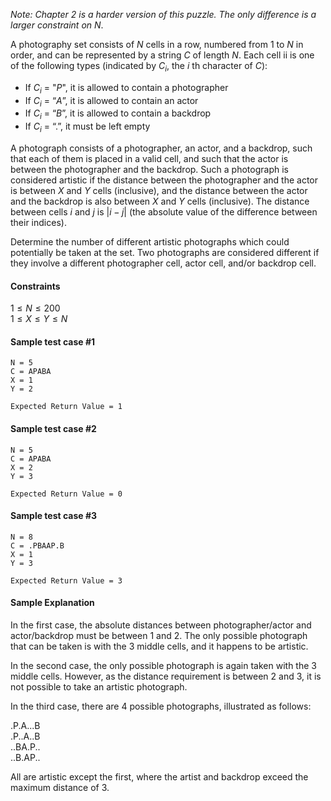 *Note: Chapter 2 is a harder version of this puzzle. The only difference is a larger constraint on* $N$.

A photography set consists of $N$ cells in a row, numbered from $1$ to $N$ in order, and can be represented by a string $C$ of length $N$. Each cell ii is one of the following types (indicated by $C_i$, the $i$ th character of $C$):

- If $C_i$ = "$P$", it is allowed to contain a photographer
- If $C_i$ = “$A$”, it is allowed to contain an actor
- If $C_i$ = “$B$”, it is allowed to contain a backdrop
- If $C_i$ = “$.$”, it must be left empty

A photograph consists of a photographer, an actor, and a backdrop, such that each of them is placed in a valid cell, and such that the actor is between the photographer and the backdrop. Such a photograph is considered artistic if the distance between the photographer and the actor is between $X$ and $Y$ cells (inclusive), and the distance between the actor and the backdrop is also between $X$ and $Y$ cells (inclusive). The distance between cells $i$ and $j$ is $|i - j|$ (the absolute value of the difference between their indices).

Determine the number of different artistic photographs which could potentially be taken at the set. Two photographs are considered different if they involve a different photographer cell, actor cell, and/or backdrop cell.

#### Constraints
$1 \le N \le 200$<br>
$1 \le X \le Y \le N$

#### Sample test case #1
```
N = 5
C = APABA
X = 1
Y = 2
```
```
Expected Return Value = 1
```
#### Sample test case #2
```
N = 5
C = APABA
X = 2
Y = 3
```
```
Expected Return Value = 0
```
#### Sample test case #3
```
N = 8
C = .PBAAP.B
X = 1
Y = 3
```
```
Expected Return Value = 3
```
#### Sample Explanation
In the first case, the absolute distances between photographer/actor and actor/backdrop must be between $1$ and $2$. The only possible photograph that can be taken is with the $3$ middle cells, and it happens to be artistic.

In the second case, the only possible photograph is again taken with the $3$ middle cells. However, as the distance requirement is between $2$ and $3$, it is not possible to take an artistic photograph.

In the third case, there are $4$ possible photographs, illustrated as follows:

.P.A...B<br>
.P..A..B<br>
..BA.P..<br>
..B.AP..

All are artistic except the first, where the artist and backdrop exceed the maximum distance of $3$.